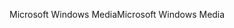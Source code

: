 <span data-ttu-id="782e9-101">Microsoft Windows Media</span><span class="sxs-lookup"><span data-stu-id="782e9-101">Microsoft Windows Media</span></span>